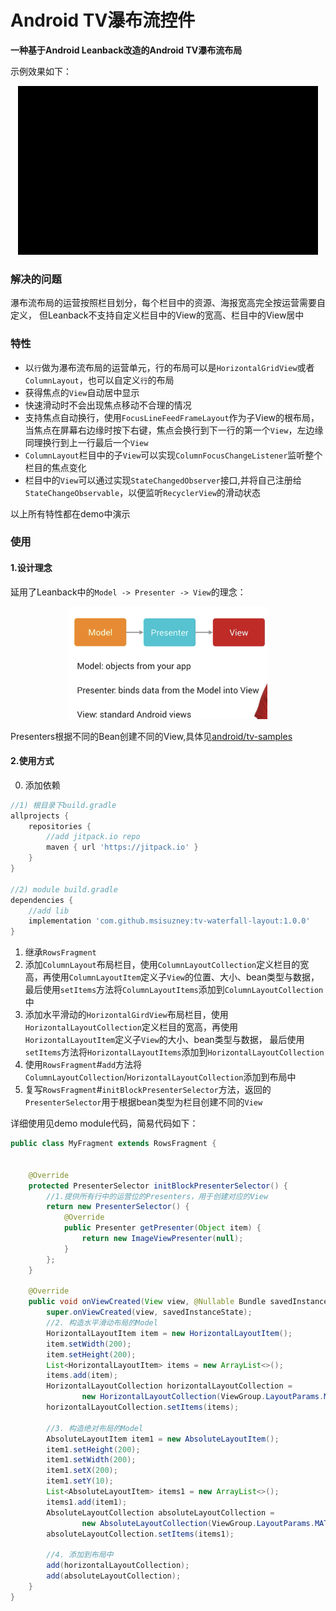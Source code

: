 # Android TV瀑布流控件
**一种基于Android Leanback改造的Android TV瀑布流布局** 

示例效果如下：
<div align=center>
<img src="demo.gif" width = "480" height = "270" alt="演示" /> 
</div>  

### 解决的问题
瀑布流布局的运营按照栏目划分，每个栏目中的资源、海报宽高完全按运营需要自定义，
但Leanback不支持自定义栏目中的View的宽高、栏目中的View居中
### 特性  

- 以`行`做为瀑布流布局的运营单元，行的布局可以是`HorizontalGridView`或者`ColumnLayout`，也可以自定义`行`的布局
- 获得焦点的`View`自动居中显示
- 快速滑动时不会出现焦点移动不合理的情况
- 支持焦点自动换行，使用`FocusLineFeedFrameLayout`作为子View的根布局，当焦点在屏幕右边缘时按下右键，焦点会换行到下一行的第一个`View`，左边缘同理换行到上一行最后一个`View` 
- `ColumnLayout`栏目中的子`View`可以实现`ColumnFocusChangeListener`监听整个栏目的焦点变化
- 栏目中的`View`可以通过实现`StateChangedObserver`接口,并将自己注册给`StateChangeObservable`，以便监听`RecyclerView`的滑动状态

以上所有特性都在demo中演示
### 使用
#### 1.设计理念
延用了Leanback中的`Model -> Presenter -> View`的理念：  
  
<div align=center>
<img src="mpv.png" width = "318" height = "180" alt="演示" /> 
</div>  

Presenters根据不同的Bean创建不同的View,具体见[android/tv-samples](https://github.com/android/tv-samples)  

#### 2.使用方式
0. 添加依赖
```gradle
//1) 根目录下build.gradle
allprojects {
    repositories {
        //add jitpack.io repo
        maven { url 'https://jitpack.io' }
    }
}

//2) module build.gradle
dependencies {
    //add lib
    implementation 'com.github.msisuzney:tv-waterfall-layout:1.0.0'
}
```
1. 继承`RowsFragment`
2. 添加`ColumnLayout`布局栏目，使用`ColumnLayoutCollection`定义栏目的宽高，再使用`ColumnLayoutItem`定义子`View`的位置、大小、bean类型与数据，
最后使用`setItems`方法将`ColumnLayoutItems`添加到`ColumnLayoutCollection`中
3. 添加水平滑动的`HorizontalGirdView`布局栏目，使用`HorizontalLayoutCollection`定义栏目的宽高，再使用`HorizontalLayoutItem`定义子`View`的大小、bean类型与数据，
最后使用`setItems`方法将`HorizontalLayoutItems`添加到`HorizontalLayoutCollection`
4. 使用`RowsFragment`#`add`方法将`ColumnLayoutCollection`/`HorizontalLayoutCollection`添加到布局中
5. 复写`RowsFragment`#`initBlockPresenterSelector`方法，返回的`PresenterSelector`用于根据bean类型为栏目创建不同的`View`

详细使用见demo module代码，简易代码如下：
```java
public class MyFragment extends RowsFragment {


    @Override
    protected PresenterSelector initBlockPresenterSelector() {
        //1.提供所有行中的运营位的Presenters，用于创建对应的View
        return new PresenterSelector() {
            @Override
            public Presenter getPresenter(Object item) {
                return new ImageViewPresenter(null);
            }
        };
    }

    @Override
    public void onViewCreated(View view, @Nullable Bundle savedInstanceState) {
        super.onViewCreated(view, savedInstanceState);
        //2. 构造水平滑动布局的Model
        HorizontalLayoutItem item = new HorizontalLayoutItem();
        item.setWidth(200);
        item.setHeight(200);
        List<HorizontalLayoutItem> items = new ArrayList<>();
        items.add(item);
        HorizontalLayoutCollection horizontalLayoutCollection =
                new HorizontalLayoutCollection(ViewGroup.LayoutParams.MATCH_PARENT, 200);
        horizontalLayoutCollection.setItems(items);

        //3. 构造绝对布局的Model
        AbsoluteLayoutItem item1 = new AbsoluteLayoutItem();
        item1.setHeight(200);
        item1.setWidth(200);
        item1.setX(200);
        item1.setY(10);
        List<AbsoluteLayoutItem> items1 = new ArrayList<>();
        items1.add(item1);
        AbsoluteLayoutCollection absoluteLayoutCollection =
                new AbsoluteLayoutCollection(ViewGroup.LayoutParams.MATCH_PARENT, 400);
        absoluteLayoutCollection.setItems(items1);
        
        //4. 添加到布局中
        add(horizontalLayoutCollection);
        add(absoluteLayoutCollection);
    }
}


```

